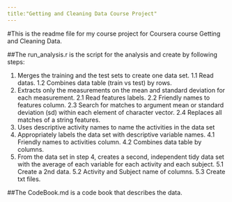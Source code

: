 ```yaml
---
title:"Getting and Cleaning Data Course Project"
---
```

#This is the readme file for my course project for Coursera course Getting and Cleaning Data.

##The run_analysis.r is the script for the analysis and create by following steps:
1. Merges the training and the test sets to create one data set.
1.1 Read datas.
1.2 Combines data table (train vs test) by rows.
2. Extracts only the measurements on the mean and standard deviation for each measurement. 
2.1 Read features labels.
2.2 Friendly names to features column.
2.3 Search for matches to argument mean or standard deviation (sd)  within each element of character vector.
2.4 Replaces all matches of a string features.
3. Uses descriptive activity names to name the activities in the data set
4. Appropriately labels the data set with descriptive variable names. 
4.1 Friendly names to activities column.
4.2 Combines data table by columns.
5. From the data set in step 4, creates a second, independent tidy data set with the average of each variable for each activity and each subject.
5.1 Create a 2nd data.
5.2 Activity and Subject name of columns.
5.3 Create txt files.


##The CodeBook.md is a code book that describes the data.